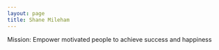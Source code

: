 ```yaml
---
layout: page
title: Shane Mileham
---
```


Mission: Empower motivated people to achieve success and happiness
